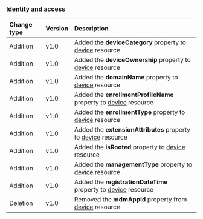 ### Identity and access

| **Change type** | **Version** | **Description** |
|:---|:---|:---|
|Addition|v1.0|Added the **deviceCategory** property to [device](https://docs.microsoft.com/en-us/graph/api/resources/device?view=graph-rest-1.0) resource|
|Addition|v1.0|Added the **deviceOwnership** property to [device](https://docs.microsoft.com/en-us/graph/api/resources/device?view=graph-rest-1.0) resource|
|Addition|v1.0|Added the **domainName** property to [device](https://docs.microsoft.com/en-us/graph/api/resources/device?view=graph-rest-1.0) resource|
|Addition|v1.0|Added the **enrollmentProfileName** property to [device](https://docs.microsoft.com/en-us/graph/api/resources/device?view=graph-rest-1.0) resource|
|Addition|v1.0|Added the **enrollmentType** property to [device](https://docs.microsoft.com/en-us/graph/api/resources/device?view=graph-rest-1.0) resource|
|Addition|v1.0|Added the **extensionAttributes** property to [device](https://docs.microsoft.com/en-us/graph/api/resources/device?view=graph-rest-1.0) resource|
|Addition|v1.0|Added the **isRooted** property to [device](https://docs.microsoft.com/en-us/graph/api/resources/device?view=graph-rest-1.0) resource|
|Addition|v1.0|Added the **managementType** property to [device](https://docs.microsoft.com/en-us/graph/api/resources/device?view=graph-rest-1.0) resource|
|Addition|v1.0|Added the **registrationDateTime** property to [device](https://docs.microsoft.com/en-us/graph/api/resources/device?view=graph-rest-1.0) resource|
|Deletion|v1.0|Removed the **mdmAppId** property from [device](https://docs.microsoft.com/en-us/graph/api/resources/device?view=graph-rest-1.0) resource|
